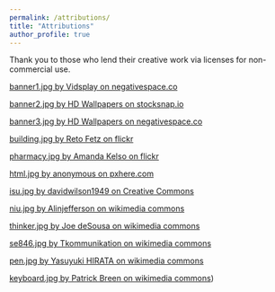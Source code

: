 ```yaml
---
permalink: /attributions/
title: "Attributions"
author_profile: true
---
```


Thank you to those who lend their creative work via licenses for non-commercial use.

<!---

[traffic.jpg by Björn ](https://www.flickr.com/photos/adabo/12038310014/)
[books.jpg by shutterhacks](https://www.flickr.com/photos/shutterhacks/4474421855)
[stethoscope.jpg by Michael Tam](https://www.flickr.com/photos/gwpfae/21712275474)
[chicago.jpg by MacPepper](https://www.flickr.com/photos/gwpfae/21712275474)
[motherboard.jpg by TextureX-com](https://www.deviantart.com/texturex-com/art/computer-Texture-Motherboard-tech-Circut-green-350431921)


--->
[banner1.jpg by Vidsplay on negativespace.co](https://negativespace.co/colorful-gradient-background-soft/)

[banner2.jpg by HD Wallpapers on stocksnap.io](https://stocksnap.io/photo/abstract-background-EUEOURVP4A")

[banner3.jpg by HD Wallpapers on negativespace.co](https://negativespace.co/abstract-defocus-background/)

[building.jpg by Reto Fetz on flickr](https://www.flickr.com/photos/swisscan/522261406)

[pharmacy.jpg by Amanda Kelso on flickr](https://www.flickr.com/photos/mandydale/236312660)

[html.jpg by anonymous on pxhere.com](https://pxhere.com/en/photo/46962)

[isu.jpg by davidwilson1949 on Creative Commons](https://search.creativecommons.org/photos/null?ref=ccsearch&atype=rich)

[niu.jpg by Alinjefferson on wikimedia commons](https://upload.wikimedia.org/wikipedia/commons/d/d0/Spring_at_NIU.jpg)

[thinker.jpg by Joe deSousa on wikimedia commons](https://upload.wikimedia.org/wikipedia/commons/d/d4/The_Thinker_by_Auguste_Rodin%2C_Grand_Palais%2C_Paris_13_July_2017.jpg)

[se846.jpg by Tkommunikation on wikimedia commons](https://upload.wikimedia.org/wikipedia/commons/2/22/Shure_SE846_Wireless.jpg)

[pen.jpg by Yasuyuki HIRATA on wikimedia commons](https://upload.wikimedia.org/wikipedia/commons/0/03/Sailor_Profit_25th_anniversary_model_with_saibi-togi_%28ultra_fine%29_nib_%283931834116%29.jpg)

[keyboard.jpg by Patrick Breen on wikimedia commons](https://upload.wikimedia.org/wikipedia/commons/9/9b/2018_Bay_Area_Mechanical_Keyboard_Meetup_%2831006251357%29.jpg))



